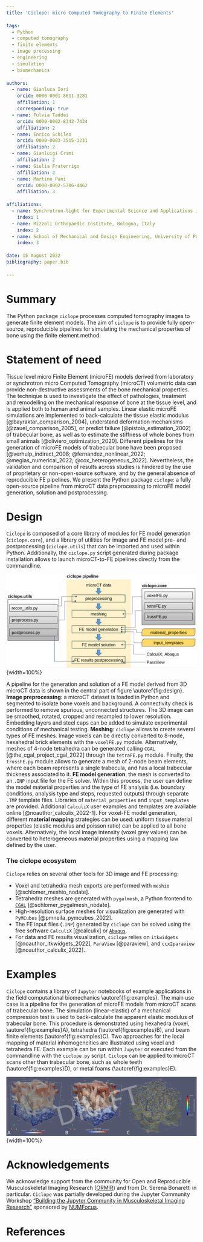 ```yaml
---
title: 'Ciclope: micro Computed Tomography to Finite Elements'

tags:
  - Python
  - computed tomography
  - finite elements
  - image processing
  - engineering
  - simulation
  - biomechanics

authors:
  - name: Gianluca Iori
    orcid: 0000-0001-8611-3281
    affiliation: 1
    corresponding: true
  - name: Fulvia Taddei
    orcid: 0000-0002-8342-7434
    affiliation: 2
  - name: Enrico Schileo
    orcid: 0000-0003-3515-1231
    affiliation: 2
  - name: Gianluigi Crimi
    affiliation: 2
  - name: Giulia Fraterrigo
    affiliation: 2
  - name: Martino Pani
    orcid: 0000-0002-5786-4462
    affiliation: 3

affiliations:
  - name: Synchrotron-light for Experimental Science and Applications in the Middle East, Jordan
    index: 1
  - name: Rizzoli Orthopaedic Institute, Bologna, Italy
    index: 2
  - name: School of Mechanical and Design Engineering, University of Portsmouth, UK
    index: 3

date: 15 August 2022
bibliography: paper.bib

---
```


# Summary
The Python package `ciclope` processes computed tomography images to generate finite element models. The aim of `ciclope` is to provide fully open-source, reproducible pipelines for simulating the mechanical properties of bone using the finite element method.

# Statement of need
Tissue level micro Finite Element (microFE) models derived from laboratory or synchrotron micro Computed Tomography (microCT) volumetric data can provide non-destructive assessments of the bone mechanical properties. The technique is used to investigate the effect of pathologies, treatment and remodelling on the mechanical response of bone at the tissue level, and is applied both to human and animal samples. Linear elastic microFE simulations are implemented to back-calculate the tissue elastic modulus [@bayraktar_comparison_2004], understand deformation mechanisms [@zauel_comparison_2005], or predict failure [@pistoia_estimation_2002] of trabecular bone, as well as to estimate the stiffness of whole bones from small animals [@oliviero_optimization_2020].
Different pipelines for the generation of microFE models of trabecular bone have been proposed [@verhulp_indirect_2008; @fernandez_nonlinear_2022; @megias_numerical_2022; @cox_heterogeneous_2022]. Nevertheless, the validation and comparison of results across studies is hindered by the use of proprietary or non-open-source software, and by the general absence of reproducible FE pipelines.
We present the Python package `ciclope`: a fully open-source pipeline from microCT data preprocessing to microFE model generation, solution and postprocessing.

[comment]: <> (Several groups highlighted the importance of an accurate description of boundary conditions and of validating model predictions with experimental measurements e.g. with Digital Volume Correlation.)

[comment]: <> (The development of open-source and reproducible microFE workflows is expected to facilitate and support the validation of biomechanical studies, strengthening at the same time the synergy with other fields of microFE application such as concrete, fiber composites and porous materials research.)

# Design
`Ciclope` is composed of a core library of modules for FE model generation (`ciclope.core`), and a library of utilities for image and FE model pre- and postprocessing (`ciclope.utils`) that can be imported and used within Python. Additionally, the `ciclope.py` script generated during package installation allows to launch microCT-to-FE pipelines directly from the commandline.

![Design of ciclope, and application to a pipeline for FE model generation from microCT data.\label{fig:design}](./../docs/ciclope_design.png){width=100%}

A pipeline for the generation and solution of a FE model derived from 3D microCT data is shown in the central part of figure \autoref{fig:design}.
**Image preprocessing**: a microCT dataset is loaded in Python and segmented to isolate bone voxels and background. A connectivity check is performed to remove spurious, unconnected structures. The 3D image can be smoothed, rotated, cropped and resampled to lower resolution. Embedding layers and steel caps can be added to simulate experimental conditions of mechanical testing.
**Meshing**: `ciclope` allows to create several types of FE meshes. Image voxels can be directly converted to 8-node, hexahedral brick elements with the `voxelFE.py` module. Alternatively, meshes of 4-node tetrahedra can be generated calling `CGAL` [@the_cgal_project_cgal_2022] through the `tetraFE.py` module. Finally, the `trussFE.py` module allows to generate a mesh of 2-node beam elements, where each beam represents a single trabecula, and has a local trabecular thickness associated to it.
**FE model generation**: the mesh is converted to an `.INP` input file for the FE solver. Within this process, the user can define the model material properties and the type of FE analysis (i.e. boundary conditions, analysis type and steps, requested outputs) through separate `.TMP` template files. Libraries of `material_properties` and `input_templates` are provided. Additional `CalculiX` user examples and templates are available online [@noauthor_calculix_2022-1]. For voxel-FE model generation, different **material mapping** strategies can be used: uniform tissue material properties (elastic modulus and poisson ratio) can be applied to all bone voxels. Alternatively, the local image intensity (voxel grey values) can be converted to heterogeneous material properties using a mapping law defined by the user.

[comment]: <> (bone mineral density BMD through a calibration rule obtained scanning a hydroxyapatite phantom. After this, an empirical law is used to convert local BMD to tissue elastic moduli Bourne_2004; garcia_2008.)
[comment]: <> (The pipeline is composed of the following steps:)
[comment]: <> (1. **microCT image preprocessing**: after reading in python a microCT dataset, the 3D volume can be cropped and aligned according to the desired direction of load, smoothed to remove noise with a Gaussian kernel, and resampled to lower image resolution. A binary mask of the bone tissue is generated thresholding bone voxels. Several global Otsu; Ridler_1978, or local adaptive thresholding ,..., techniques have been proposed Kim 2006. Embedding layers and steel caps can be added to simulate the experimental conditions of mechanical testing.)

### The ciclope ecosystem
`Ciclope` relies on several other tools for 3D image and FE processing:

- Voxel and tetrahedra mesh exports are performed with `meshio` [@schlomer_meshio_nodate].
- Tetrahedra meshes are generated with `pygalmesh`, a Python frontend to [`CGAL`](https://www.cgal.org/) [@schlomer_pygalmesh_nodate].
- High-resolution surface meshes for visualization are generated with `PyMCubes` [@pmneila_pymcubes_2022].
- The FE input files (`.INP`) generated by `ciclope` can be solved using the free software `CalculiX` [@calculix] or [`Abaqus`](https://www.3ds.com/products-services/simulia/products/abaqus/).
- For data and FE results visualization, `ciclope` relies on `itkwidgets` [@noauthor_itkwidgets_2022], `ParaView` [@paraview], and `ccx2paraview` [@noauthor_calculix_2022].

[comment]: <> (Dxchange @decarlo_2014)

# Examples
`Ciclope` contains a library of `Jupyter` notebooks of example applications in the field computational biomechanics \autoref{fig:examples}. The main use case is a pipeline for the generation of microFE models from microCT scans of trabecular bone. The simulation (linear-elastic) of a mechanical compression test is used to back-calculate the apparent elastic modulus of trabecular bone. This procedure is demonstrated using hexahedra (voxel, \autoref{fig:examples}A), tetrahedra (\autoref{fig:examples}B), and beam finite elements (\autoref{fig:examples}C). Two approaches for the local mapping of material inhomogeneities are illustrated using voxel and tetrahedra FE. Each example can be run within `Jupyter` or executed from the commandline with the `ciclope.py` script. `Ciclope` can be applied to microCT scans other than trabecular bone, such as whole teeth (\autoref{fig:examples}D), or metal foams (\autoref{fig:examples}E).

![MicroFE models of trabecular bone generated from 3D microCT data with `ciclope`. Hexahedra (A), tetrahedra (B) and truss (C) finite element models generated with the `voxelFE.py`, `tetraFE.py`, and `trussFE.py` modules, respectively.\label{fig:examples}](examples.png){width=100%}

[comment]: <> (# Conclusions)

# Acknowledgements
We acknowledge support from the community for Open and Reproducible Musculoskeletal Imaging Research ([ORMIR](https://ormircommunity.github.io/index.html#)) and from Dr. Serena Bonaretti in particular.
`Ciclope` was partially developed during the Jupyter Community Workshop [“Building the Jupyter Community in Musculoskeletal Imaging Research”](https://github.com/JCMSK/2022_JCW) sponsored by [NUMFocus](https://numfocus.org/).

# References